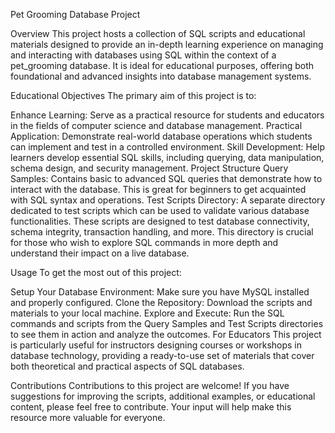 Pet Grooming Database Project

Overview
This project hosts a collection of SQL scripts and educational materials designed to provide an in-depth learning experience on managing and interacting with databases using SQL within the context of a pet_grooming database. It is ideal for educational purposes, offering both foundational and advanced insights into database management systems.

Educational Objectives
The primary aim of this project is to:


Enhance Learning: Serve as a practical resource for students and educators in the fields of computer science and database management.
Practical Application: Demonstrate real-world database operations which students can implement and test in a controlled environment.
Skill Development: Help learners develop essential SQL skills, including querying, data manipulation, schema design, and security management.
Project Structure
Query Samples: Contains basic to advanced SQL queries that demonstrate how to interact with the database. This is great for beginners to get acquainted with SQL syntax and operations.
Test Scripts Directory: A separate directory dedicated to test scripts which can be used to validate various database functionalities. These scripts are designed to test database connectivity, schema integrity, transaction handling, and more. This directory is crucial for those who wish to explore SQL commands in more depth and understand their impact on a live database.


Usage
To get the most out of this project:

Setup Your Database Environment: Make sure you have MySQL installed and properly configured.
Clone the Repository: Download the scripts and materials to your local machine.
Explore and Execute: Run the SQL commands and scripts from the Query Samples and Test Scripts directories to see them in action and analyze the outcomes.
For Educators
This project is particularly useful for instructors designing courses or workshops in database technology, providing a ready-to-use set of materials that cover both theoretical and practical aspects of SQL databases.


Contributions
Contributions to this project are welcome! If you have suggestions for improving the scripts, additional examples, or educational content, please feel free to contribute. Your input will help make this resource more valuable for everyone.


